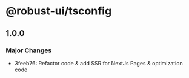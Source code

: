 # @robust-ui/tsconfig

## 1.0.0

### Major Changes

- 3feeb76: Refactor code & add SSR for NextJs Pages & optimization code
